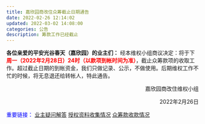 ```yaml
---
title: 嘉欣园商改住众筹截止日期通告
date: 2022-02-26 12:14:02
updated: 2022-03-02 14:08:00
categories: 公告
description: 筹款工作已经截止
---
```

**各位亲爱的平安光谷春天（嘉欣园）的业主们：**
经本维权小组商议决定：将于下<font color="red">**周一（2022年2月28日）24时（以款项到帐时间为准）**</font>，截止众筹款项的收取工作。超过截止日期的到帐资金，我们只做记录、公示，不做使用。后期维权工作不忙的时候，将无息退还给转帐人，特此通告。

<p align="right">嘉欣园商改住维权小组</p>
<p align="right">2022年2月26日</p>

<font color="blue">重要链接：</font>
[业主疑问解答](/2022/01/31/业主疑问解答)
[授权资料收集情况](/2022/01/31/授权资料收集情况)
[众筹款收款情况](/2022/02/23/众筹款收款情况/)
